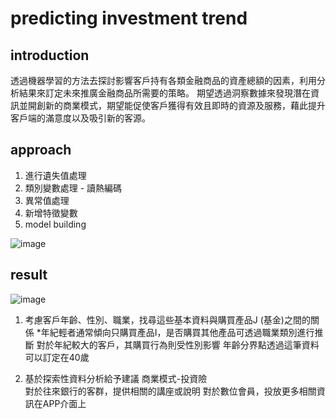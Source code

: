 # predicting investment trend

## introduction

透過機器學習的方法去探討影響客戶持有各類金融商品的資產總額的因素，利用分析結果來訂定未來推廣金融商品所需要的策略。
期望透過洞察數據來發現潛在資訊並開創新的商業模式，期望能促使客戶獲得有效且即時的資源及服務，藉此提升客戶端的滿意度以及吸引新的客源。

## approach
1. 進行遺失值處理
2. 類別變數處理 - 讀熱編碼
3. 異常值處理
4. 新增特徵變數
5. model building

![image](https://user-images.githubusercontent.com/99631406/153804473-ed87f4bb-cc5b-4d7c-a98f-a4dfb1a79f2f.png)


## result

![image](https://user-images.githubusercontent.com/99631406/153804516-e1949c2c-ac61-4021-ae95-4f0656455bed.png)

1. 考慮客戶年齡、性別、職業，找尋這些基本資料與購買產品J (基金)之間的關係
*年紀輕者通常傾向只購買產品I，是否購買其他產品可透過職業類別進行推斷
對於年紀較大的客戶，其購買行為則受性別影響
年齡分界點透過這筆資料可以訂定在40歲

2. 基於探索性資料分析給予建議
商業模式-投資險 \
對於往來銀行的客群，提供相關的講座或說明
對於數位會員，投放更多相關資訊在APP介面上
